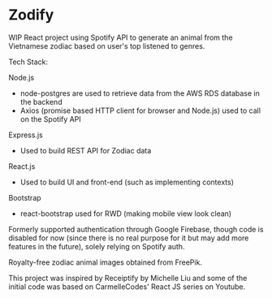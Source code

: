 # Zodify

WIP React project using Spotify API to generate an animal from the Vietnamese zodiac based on user's top listened to genres. 

Tech Stack:

Node.js
  * node-postgres are used to retrieve data from the AWS RDS database in the backend
  * Axios (promise based HTTP client for browser and Node.js) used to call on the Spotify API

Express.js
  * Used to build REST API for Zodiac data

React.js
  * Used to build UI and front-end (such as implementing contexts)
  
Bootstrap
  * react-bootstrap used for RWD (making mobile view look clean)

Formerly supported authentication through Google Firebase, though code is disabled for now (since there is no real purpose for it but may add more features in the future), solely relying on Spotify auth.

Royalty-free zodiac animal images obtained from FreePik.

This project was inspired by Receiptify by Michelle Liu and some of the initial code was based on CarmelleCodes' React JS series on Youtube.